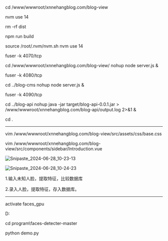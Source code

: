 cd /www/wwwroot/xnnehangblog.com/blog-view

nvm use 14

rm -rf dist

npm run build





source /root/.nvm/nvm.sh
nvm use 14

fuser -k 4070/tcp

cd /www/wwwroot/xnnehangblog.com/blog-view/
nohup node server.js &

fuser -k 4080/tcp

cd ../blog-cms
nohup node server.js &

fuser -k 4090/tcp

cd ../blog-api
nohup java -jar target/blog-api-0.0.1.jar > /www/wwwroot/xnnehangblog.com/blog-api/output.log 2>&1 &

cd .



---





vim  /www/wwwroot/xnnehangblog.com/blog-view/src/assets/css/base.css

vim  /www/wwwroot/xnnehangblog.com/blog-view/src/components/sidebar/Introduction.vue





![Snipaste_2024-06-28_10-23-13](https://fastly.jsdelivr.net/gh/MrXnneHang/blog_img/BlogHosting/img/24/06/202406281023389.jpeg)

![Snipaste_2024-06-28_10-24-23](https://fastly.jsdelivr.net/gh/MrXnneHang/blog_img/BlogHosting/img/24/06/202406281024596.jpeg)





1.输入未知人脸，提取特征，比较数据库

2.录入人脸，提取特征，存入数据库。



---

activate faces_gpu

D:

cd program\faces-detecter-master

python demo.py

